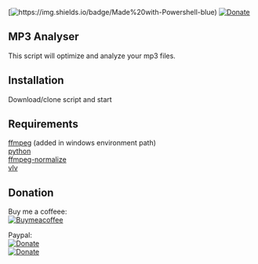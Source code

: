 [![https://img.shields.io/badge/Made%20with-Powershell-blue)](https://docs.microsoft.com/nl-nl/powershell/scripting/overview?view=powershell-7.1) [![Donate](https://img.shields.io/badge/Donate-PayPal-green.svg)](https://www.paypal.me/djansen1987/)

## MP3 Analyser
This script will optimize and analyze your mp3 files.


## Installation
Download/clone script and start

## Requirements
[ffmpeg](https://ffmpeg.org/download.html) (added in windows environment path)<br />
[python](https://www.python.org/downloads/)<br />
[ffmpeg-normalize](https://pypi.org/project/ffmpeg-normalize/)<br />
[vlv](https://www.videolan.org/vlc/download-windows.nl.html)<br />

## Donation

Buy me a coffeee: <br />
[![Buymeacoffee](https://www.buymeacoffee.com/assets/img/bmc-meta-new/new/apple-icon-120x120.png)](https://www.buymeacoffee.com/djansen1987)

Paypal:<br />
[![Donate](https://github.com/djansen1987/SAJeSolar/blob/main/screenshots/Paypal-Donate-QR-code.png?raw=true)](https://www.paypal.me/djansen1987)<br />
[![Donate](https://img.shields.io/badge/Donate-PayPal-green.svg)](https://www.paypal.me/djansen1987)

